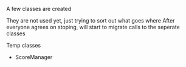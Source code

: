 A few classes are created 

They are not used yet, just trying to sort out what goes where
After everyone agrees on stoping, will start to migrate calls to the seperate classes



Temp classes 
- ScoreManager

